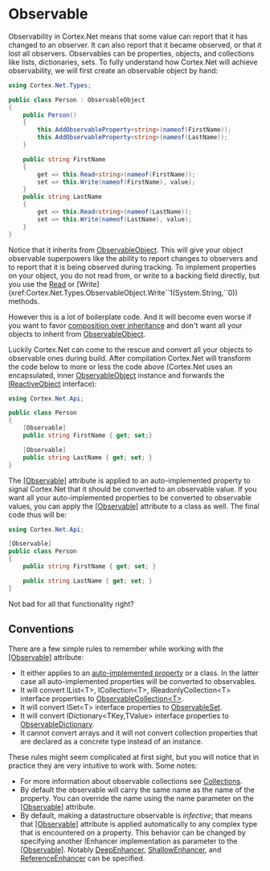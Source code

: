 # Observable

Observability in Cortex.Net means that some value can report that it has changed to an observer. 
It can also report that it became observed, or that it lost all observers.
Observables can be properties, objects, and collections like lists, dictionaries, sets.
To fully understand how Cortex.Net will achieve observability, we will first create an observable object by hand:

```csharp
using Cortex.Net.Types;

public class Person : ObservableObject
{
    public Person()
    {
        this.AddObservableProperty<string>(nameof(FirstName));
        this.AddObservableProperty<string>(nameof(LastName));
	}

    public string FirstName
    {
        get => this.Read<string>(nameof(FirstName));
        set => this.Write(nameof(FirstName), value);
	}
    public string LastName
    {
        get => this.Read<string>(nameof(LastName));
        set => this.Write(nameof(LastName), value);
	}
}
```

Notice that it inherits from [ObservableObject](xref:Cortex.Net.Types.ObservableObject). This will give your
object observable superpowers like the ability to report changes to observers and to report that it is being
observed during tracking. To implement properties on your object, you do not read from, or write to a backing
field directly, but you use the [Read](xref:Cortex.Net.Types.ObservableObject.Read``1(System.String)) or
[Write](xref:Cortex.Net.Types.ObservableObject.Write``1(System.String,``0)) methods.

However this is a lot of boilerplate code. And it will become even worse if you want to favor [composition
over inheritance](https://en.wikipedia.org/wiki/Composition_over_inheritance) and don't want all your
objects to inherit from [ObservableObject](xref:Cortex.Net.Types.ObservableObject).

Luckily Cortex.Net can come to the rescue and convert all your objects to observable ones during build.
After compilation Cortex.Net will transform the code below to more or less the code above (Cortex.Net uses an
encapsulated, inner [ObservableObject](xref:Cortex.Net.Types.ObservableObject) instance and forwards
the [IReactiveObject](xref:Cortex.Net.IReactiveObject) interface):

```csharp
using Cortex.Net.Api;

public class Person
{
    [Observable]
    public string FirstName { get; set;}

    [Observable]
    public string LastName { get; set; }
}
```

The [[Observable]](xref:Cortex.Net.Api.ObservableAttribute) attribute is applied to an auto-implemented property to
signal Cortex.Net that it should be converted to an observable value. If you want all your auto-implemented properties
to be converted to observable values, you can apply the [[Observable]](xref:Cortex.Net.Api.ObservableAttribute)
attribute to a class as well. The final code thus will be:

```csharp
using Cortex.Net.Api;

[Observable]
public class Person
{
    public string FirstName { get; set; }

    public string LastName { get; set; }
}
```

Not bad for all that functionality right?

## Conventions

There are a few simple rules to remember while working with the [[Observable]](xref:Cortex.Net.Api.ObservableAttribute)
attribute:

- It either applies to an 
  [auto-implemented property](https://docs.microsoft.com/en-us/dotnet/csharp/programming-guide/classes-and-structs/auto-implemented-properties)
  or a class. In the latter case all auto-implemented properties will be converted to observables.
- It will convert IList&lt;T&gt;, ICollection&lt;T&gt;, IReadonlyCollection&lt;T&gt; interface properties to
  [ObservableCollection&lt;T&gt;](xref:Cortex.Net.Types.ObservableCollection`1).
- It will convert ISet&lt;T&gt; interface properties to [ObservableSet](xref:Cortex.Net.Types.ObservableSet).
- It will convert IDictionary&lt;TKey,TValue&gt; interface properties to
  [ObservableDictionary](xref:Cortex.Net.Types.ObservableDictionary).
- It cannot convert arrays and it will not convert collection properties that are declared as a concrete type instead
  of an instance.

These rules might seem complicated at first sight, but you will notice that in practice they are very intuitive to work with.
Some notes:

- For more information about observable collections see [Collections](collections.md).
- By default the observable will carry the same name as the name of the property. You can override the name using
  the name parameter on the [[Observable]](xref:Cortex.Net.Api.ObservableAttribute) attribute.
- By default, making a datastructure observable is _infective_; that means that [[Observable]](xref:Cortex.Net.Api.ObservableAttribute)
  attribute is applied automatically to any complex type that is encountered on a property.
  This behavior can be changed by specifying another IEnhancer implementation as parameter to the 
  [[Observable]](xref:Cortex.Net.Api.ObservableAttribute). 
  Notably [DeepEnhancer](xref:Cortex.Net.Types.DeepEnhancer), [ShallowEnhancer](xref:Cortex.Net.Types.ShallowEnhancer),
  and [ReferenceEnhancer](xref:Cortex.Net.Types.ReferenceEnhancer) can be specified. 
